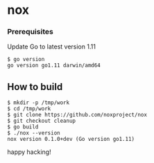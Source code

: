# nox


###  Prerequisites

Update Go to latest version 1.11

```
$ go version
go version go1.11 darwin/amd64
```

## How to build

```
$ mkdir -p /tmp/work
$ cd /tmp/work
$ git clone https://github.com/noxproject/nox 
$ git checkout cleanup 
$ go build
$ ./nox --version
nox version 0.1.0+dev (Go version go1.11)
```

happy hacking!

